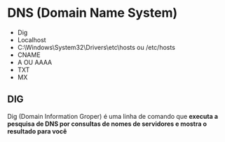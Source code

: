 # DNS (Domain Name System)

- Dig
- Localhost
- C:\Windows\System32\Drivers\etc\hosts ou /etc/hosts
- CNAME
- A OU AAAA
- TXT
- MX

## DIG

Dig (Domain Information Groper) é uma linha de comando que **executa a pesquisa de DNS por consultas de nomes de servidores e mostra o resultado para você**

